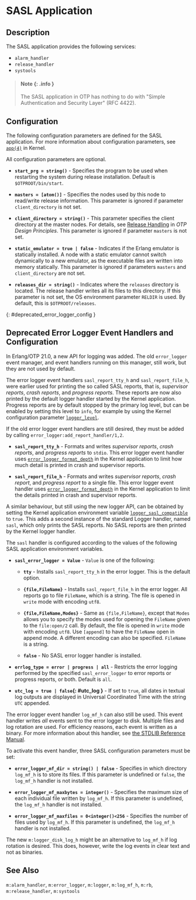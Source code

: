 <!--
%CopyrightBegin%

Copyright Ericsson AB 2023-2024. All Rights Reserved.

Licensed under the Apache License, Version 2.0 (the "License");
you may not use this file except in compliance with the License.
You may obtain a copy of the License at

    http://www.apache.org/licenses/LICENSE-2.0

Unless required by applicable law or agreed to in writing, software
distributed under the License is distributed on an "AS IS" BASIS,
WITHOUT WARRANTIES OR CONDITIONS OF ANY KIND, either express or implied.
See the License for the specific language governing permissions and
limitations under the License.

%CopyrightEnd%
-->
# SASL Application

## Description

The SASL application provides the following services:

- `alarm_handler`
- `release_handler`
- `systools`

> #### Note {: .info }
>
> The SASL application in OTP has nothing to do with "Simple Authentication and
> Security Layer" (RFC 4422).

## Configuration

The following configuration parameters are defined for the SASL application. For
more information about configuration parameters, see
[`app(4)`](`e:kernel:app.md`) in Kernel.

All configuration parameters are optional.

- **`start_prg = string()`** - Specifies the program to be used when restarting
  the system during release installation. Default is `$OTPROOT/bin/start`.

- **`masters = [atom()]`** - Specifies the nodes used by this node to read/write
  release information. This parameter is ignored if parameter `client_directory`
  is not set.

- **`client_directory = string()`** - This parameter specifies the client
  directory at the master nodes. For details, see
  [Release Handling](`e:system:release_handling.md`) in _OTP Design Principles_.
  This parameter is ignored if parameter `masters` is not set.

- **`static_emulator = true | false`** - Indicates if the Erlang emulator is
  statically installed. A node with a static emulator cannot switch dynamically
  to a new emulator, as the executable files are written into memory statically.
  This parameter is ignored if parameters `masters` and `client_directory` are
  not set.

- **`releases_dir = string()`** - Indicates where the `releases` directory is
  located. The release handler writes all its files to this directory. If this
  parameter is not set, the OS environment parameter `RELDIR` is used. By
  default, this is `$OTPROOT/releases`.

[](){: #deprecated_error_logger_config }

## Deprecated Error Logger Event Handlers and Configuration

In Erlang/OTP 21.0, a new API for logging was added. The old `error_logger`
event manager, and event handlers running on this manager, still work, but they
are not used by default.

The error logger event handlers `sasl_report_tty_h` and `sasl_report_file_h`,
were earlier used for printing the so called SASL reports, that is, _supervisor
reports_, _crash reports_, and _progress reports_. These reports are now also
printed by the default logger handler started by the Kernel application.
Progress reports are by default stopped by the primary log level, but can be
enabled by setting this level to `info`, for example by using the Kernel
configuration parameter [`logger_level`](`e:kernel:kernel_app.md#logger_level`).

If the old error logger event handlers are still desired, they must be added by
calling `error_logger:add_report_handler/1,2`.

- **`sasl_report_tty_h`** - Formats and writes _supervisor reports_, _crash
  reports_, and _progress reports_ to `stdio`. This error logger event handler
  uses
  [`error_logger_format_depth`](`e:kernel:kernel_app.md#deprecated-configuration-parameters`)
  in the Kernel application to limit how much detail is printed in crash and
  supervisor reports.

- **`sasl_report_file_h`** - Formats and writes _supervisor reports_, _crash
  report_, and _progress report_ to a single file. This error logger event
  handler uses
  [`error_logger_format_depth`](`e:kernel:kernel_app.md#deprecated-configuration-parameters`)
  in the Kernel application to limit the details printed in crash and supervisor
  reports.

A similar behaviour, but still using the new logger API, can be obtained by
setting the Kernel application environment variable
[`logger_sasl_compatible`](`e:kernel:kernel_app.md#logger_sasl_compatible`) to
`true`. This adds a second instance of the standard Logger handler, named
`sasl`, which only prints the SASL reports. No SASL reports are then printed by
the Kernel logger handler.

The `sasl` handler is configured according to the values of the following SASL
application environment variables.

- **`sasl_error_logger = Value`** - `Value` is one of the following:

  - **`tty`** - Installs `sasl_report_tty_h` in the error logger. This is the
    default option.

  - **`{file,FileName}`** - Installs `sasl_report_file_h` in the error logger.
    All reports go to file `FileName`, which is a string. The file is opened in
    `write` mode with encoding `utf8`.

  - **`{file,FileName,Modes}`** - Same as `{file,FileName}`, except that `Modes`
    allows you to specify the modes used for opening the `FileName` given to the
    `file:open/2` call. By default, the file is opened in `write` mode with
    encoding `utf8`. Use `[append]` to have the `FileName` open in append mode.
    A different encoding can also be specified. `FileName` is a string.

  - **`false`** - No SASL error logger handler is installed.

- **`errlog_type = error | progress | all`** - Restricts the error logging
  performed by the specified `sasl_error_logger` to error reports or progress
  reports, or both. Default is `all`.

- **`utc_log = true | false`{: #utc_log }** - If set to `true`, all dates in
  textual log outputs are displayed in Universal Coordinated Time with the
  string `UTC` appended.

The error logger event handler `log_mf_h` can also still be used. This event
handler writes _all_ events sent to the error logger to disk. Multiple files and
log rotation are used. For efficiency reasons, each event is written as a
binary. For more information about this handler, see
[the STDLIB Reference Manual](`m:log_mf_h`).

To activate this event handler, three SASL configuration parameters must be set:

- **`error_logger_mf_dir = string() | false`** - Specifies in which directory
  `log_mf_h` is to store its files. If this parameter is undefined or `false`,
  the `log_mf_h` handler is not installed.

- **`error_logger_mf_maxbytes = integer()`** - Specifies the maximum size of
  each individual file written by `log_mf_h`. If this parameter is undefined,
  the `log_mf_h` handler is not installed.

- **`error_logger_mf_maxfiles = 0<integer()<256`** - Specifies the number of
  files used by `log_mf_h`. If this parameter is undefined, the `log_mf_h`
  handler is not installed.

The new `m:logger_disk_log_h` might be an alternative to `log_mf_h` if log
rotation is desired. This does, however, write the log events in clear text and
not as binaries.

## See Also

`m:alarm_handler`, `m:error_logger`, `m:logger`, `m:log_mf_h`, `m:rb`,
`m:release_handler`, `m:systools`
